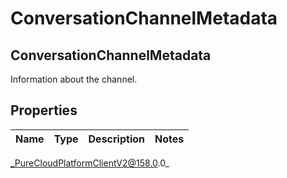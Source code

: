 # ConversationChannelMetadata

## ConversationChannelMetadata
Information about the channel.

## Properties

|Name | Type | Description | Notes|
|------------ | ------------- | ------------- | -------------|



_PureCloudPlatformClientV2@158.0.0_
